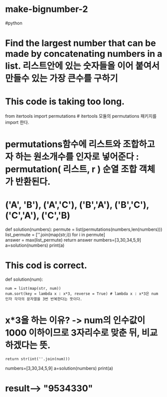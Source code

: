 # make-bignumber-2
#python
# Find the largest number that can be made by concatenating numbers in a list. 리스트안에 있는 숫자들을 이어 붙여서 만들수 있는 가장 큰수를 구하기
# This code is taking too long.
from itertools import permutations # itertools 모듈의 permutations 패키지를 import 한다.
# permutations함수에 리스트와 조합하고자 하는 원소개수를 인자로 넣어준다 : permutation( 리스트, r ) 순열 조합 객체가 반환된다. 
# ('A', 'B'), ('A','C'), ('B','A'), ('B','C'), ('C','A'), ('C','B) 

def solution(numbers):
    permute = list(permutations(numbers,len(numbers)))
    list_permute = [''.join(map(str,i)) for i in permute]   
    answer = max(list_permute)
    return answer
numbers=[3,30,34,5,9]
a=solution(numbers)
print(a)

# This cod is correct.
def solution(num):
    
    num = list(map(str, num))
    num.sort(key = lambda x : x*3, reverse = True) # lambda x : x*3은 num 인자 각각의 문자열을 3번 반복한다는 뜻이다. 
# x*3을 하는 이유? -> num의 인수값이 1000 이하이므로 3자리수로 맞춘 뒤, 비교하겠다는 뜻.
    return str(int(''.join(num)))
numbers=[3,30,34,5,9]
a=solution(numbers)
print(a)
# result--> "9534330"
